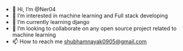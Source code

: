 - 👋 Hi, I’m @Ner04
- 👀 I’m interested in machine learning and Full stack developing
- 🌱 I’m currently learning django 
- 💞️ I’m looking to collaborate on any open source project related to machine learning
- 📫 How to reach me shubhamnayak0905@gmail.com

<!---
Ner04/Ner04 is a ✨ special ✨ repository because its `README.md` (this file) appears on your GitHub profile.
You can click the Preview link to take a look at your changes.
--->
